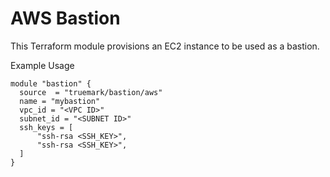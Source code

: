# AWS Bastion

This Terraform module provisions an EC2 instance to be used as a bastion.

Example Usage
```hcl
module "bastion" {
  source  = "truemark/bastion/aws"
  name = "mybastion"
  vpc_id = "<VPC ID>"
  subnet_id = "<SUBNET ID>"
  ssh_keys = [
      "ssh-rsa <SSH_KEY>",
      "ssh-rsa <SSH_KEY>",
  ]
}
```
